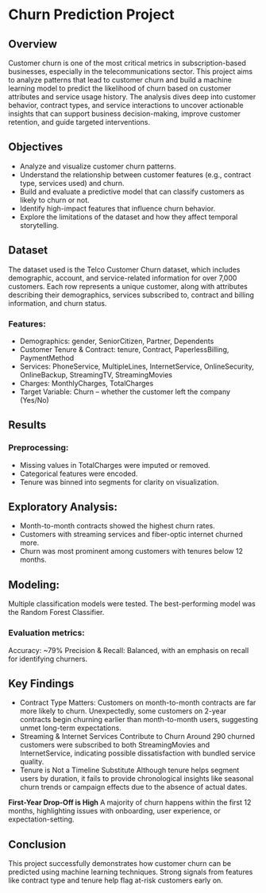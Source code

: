 # Churn Prediction Project
## Overview
Customer churn is one of the most critical metrics in subscription-based businesses, especially in the telecommunications sector. This project aims to analyze patterns that lead to customer churn and build a machine learning model to predict the likelihood of churn based on customer attributes and service usage history.
The analysis dives deep into customer behavior, contract types, and service interactions to uncover actionable insights that can support business decision-making, improve customer retention, and guide targeted interventions.

## Objectives
- Analyze and visualize customer churn patterns.
- Understand the relationship between customer features (e.g., contract type, services used) and churn.
- Build and evaluate a predictive model that can classify customers as likely to churn or not.
- Identify high-impact features that influence churn behavior.
- Explore the limitations of the dataset and how they affect temporal storytelling.

## Dataset
The dataset used is the Telco Customer Churn dataset, which includes demographic, account, and service-related information for over 7,000 customers.
Each row represents a unique customer, along with attributes describing their demographics, services subscribed to, contract and billing information, and churn status.

### Features:
* Demographics: gender, SeniorCitizen, Partner, Dependents
* Customer Tenure & Contract: tenure, Contract, PaperlessBilling, PaymentMethod
* Services: PhoneService, MultipleLines, InternetService, OnlineSecurity, OnlineBackup, StreamingTV, StreamingMovies
* Charges: MonthlyCharges, TotalCharges
* Target Variable: Churn – whether the customer left the company (Yes/No)

## Results
### Preprocessing:
- Missing values in TotalCharges were imputed or removed.
- Categorical features were encoded.
- Tenure was binned into segments for clarity on visualization.

## Exploratory Analysis:
- Month-to-month contracts showed the highest churn rates.
- Customers with streaming services and fiber-optic internet churned more.
- Churn was most prominent among customers with tenures below 12 months.

## Modeling:
Multiple classification models were tested. The best-performing model was the Random Forest Classifier.

### Evaluation metrics: 
Accuracy: ~79%
Precision & Recall: Balanced, with an emphasis on recall for identifying churners.

## Key Findings

* Contract Type Matters:
Customers on month-to-month contracts are far more likely to churn. Unexpectedly, some customers on 2-year contracts begin churning earlier than month-to-month users, suggesting unmet long-term expectations.
* Streaming & Internet Services Contribute to Churn
Around 290 churned customers were subscribed to both StreamingMovies and InternetService, indicating possible dissatisfaction with bundled service quality.
* Tenure is Not a Timeline Substitute
Although tenure helps segment users by duration, it fails to provide chronological insights like seasonal churn trends or campaign effects due to the absence of actual dates.

**First-Year Drop-Off is High**
A majority of churn happens within the first 12 months, highlighting issues with onboarding, user experience, or expectation-setting.

## Conclusion
This project successfully demonstrates how customer churn can be predicted using machine learning techniques. 
Strong signals from features like contract type and tenure help flag at-risk customers early on.
